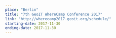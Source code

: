 ```yaml
---
place: "Berlin"
title: "7th GeoIT WhereCamp Conference 2017"
link: "http://wherecamp2017.geoit.org/schedule/"
starting-date: 2017-11-30
ending-date: 2017-11-30
---
```

